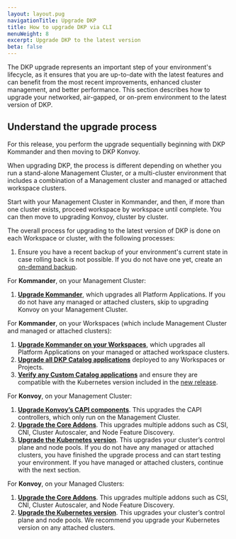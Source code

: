```yaml
---
layout: layout.pug
navigationTitle: Upgrade DKP
title: How to upgrade DKP via CLI
menuWeight: 8
excerpt: Upgrade DKP to the latest version
beta: false
---
```

The DKP upgrade represents an important step of your environment's lifecycle, as it ensures that you are up-to-date with the latest features and can benefit from the most recent improvements, enhanced cluster management, and better performance. This section describes how to upgrade your networked, air-gapped, or on-prem environment to the latest version of DKP.

## Understand the upgrade process

For this release, you perform the upgrade sequentially beginning with DKP Kommander and then moving to DKP Konvoy.

When upgrading DKP, the process is different depending on whether you run a stand-alone Management Cluster, or a multi-cluster environment that includes a combination of a Management cluster and managed or attached workspace clusters.

Start with your Management Cluster in Kommander, and then, if more than one cluster exists, proceed workspace by workspace until complete. You can then move to upgrading Konvoy, cluster by cluster.

The overall process for upgrading to the latest version of DKP is done on each Workspace or cluster, with the following processes:

1. Ensure you have a recent backup of your environment's current state in case rolling back is not possible. If you do not have one yet, create an [on-demand backup][backup].

For **Kommander**, on your Management Cluster:

1.  [**Upgrade Kommander**][upgrade_kommander], which upgrades all Platform Applications.
   If you do not have any managed or attached clusters, skip to upgrading Konvoy on your Management Cluster.

For **Kommander**, on your Workspaces (which include Management Cluster and managed or attached clusters):

1. [**Upgrade Kommander on your Workspaces**][upgrade_workspaces], which upgrades all Platform Applications on your managed or attached workspace clusters.
1. [**Upgrade all DKP Catalog applications**][catalog_apps] deployed to any Workspaces or Projects.
1. [**Verify any Custom Catalog applications**][custom_apps] and ensure they are compatible with the Kubernetes version included in the [new release][release_notes].

For **Konvoy**, on your Management Cluster:

1.  [**Upgrade Konvoy’s CAPI components**][upgrade_konvoy_capi]. This upgrades the CAPI controllers, which only run on the Management Cluster.
1.  [**Upgrade the Core Addons**][upgrade_konvoy_core]. This upgrades multiple addons such as CSI, CNI, Cluster Autoscaler, and Node Feature Discovery.
1.  [**Upgrade the Kubernetes version**][upgrade_konvoy_kubernetes]. This upgrades your cluster’s control plane and node pools.
   If you do not have any managed or attached clusters, you have finished the upgrade process and can start testing your environment. If you have managed or attached clusters, continue with the next section.

For **Konvoy**, on your Managed Clusters:

1. [**Upgrade the Core Addons**][upgrade_konvoy_core]. This upgrades multiple addons such as CSI, CNI, Cluster Autoscaler, and Node Feature Discovery.
1. [**Upgrade the Kubernetes version**][upgrade_konvoy_kubernetes]. This upgrades your cluster’s control plane and node pools. We recommend you upgrade your Kubernetes version on any attached clusters.

[custom_apps]: /custom-apps/
[catalog_apps]: ../projects/applications/catalog-applications/
[upgrade_kommander]: /dkp/kommander/2.2/dkp-upgrade/upgrade-kommander/
[release_notes]: ../release-notes
[upgrade_workspaces]: ../cli/dkp/upgrade/workspace
[upgrade_konvoy_capi]: /upgrade-konvoy
[upgrade_konvoy_core]: /upgrade-konvoy
[upgrade_konvoy_kubernetes]: /upgrade-konvoy
[backup]: ../backup-and-restore/
